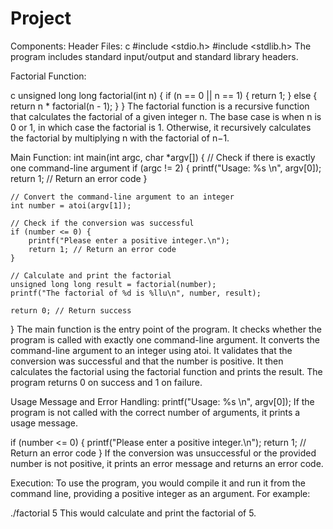 # Project 
Components: Header Files:
c
#include <stdio.h>
#include <stdlib.h>
The program includes standard input/output and standard library headers.

Factorial Function:

c
unsigned long long factorial(int n) {
    if (n == 0 || n == 1) {
        return 1;
    } else {
        return n * factorial(n - 1);
    }
}
The factorial function is a recursive function that calculates the factorial of a given integer n.
The base case is when n is 0 or 1, in which case the factorial is 1. Otherwise, it recursively calculates the factorial by multiplying n with the factorial of n−1.

Main Function:
int main(int argc, char *argv[]) {
    // Check if there is exactly one command-line argument
    if (argc != 2) {
        printf("Usage: %s <number>\n", argv[0]);
        return 1; // Return an error code
    }

    // Convert the command-line argument to an integer
    int number = atoi(argv[1]);

    // Check if the conversion was successful
    if (number <= 0) {
        printf("Please enter a positive integer.\n");
        return 1; // Return an error code
    }

    // Calculate and print the factorial
    unsigned long long result = factorial(number);
    printf("The factorial of %d is %llu\n", number, result);

    return 0; // Return success
}
The main function is the entry point of the program.
It checks whether the program is called with exactly one command-line argument.
It converts the command-line argument to an integer using atoi.
It validates that the conversion was successful and that the number is positive.
It then calculates the factorial using the factorial function and prints the result.
The program returns 0 on success and 1 on failure.

Usage Message and Error Handling:
printf("Usage: %s <number>\n", argv[0]);
If the program is not called with the correct number of arguments, it prints a usage message.

if (number <= 0) {
    printf("Please enter a positive integer.\n");
    return 1; // Return an error code
}
If the conversion was unsuccessful or the provided number is not positive, it prints an error message and returns an error code.

Execution:
To use the program, you would compile it and run it from the command line, providing a positive integer as an argument. For example:

./factorial 5
This would calculate and print the factorial of 5.
